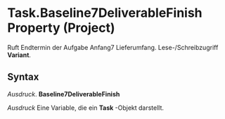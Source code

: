 
# Task.Baseline7DeliverableFinish Property (Project)

Ruft Endtermin der Aufgabe Anfang7 Lieferumfang. Lese-/Schreibzugriff  **Variant**.


## Syntax

 _Ausdruck_. **Baseline7DeliverableFinish**

 _Ausdruck_ Eine Variable, die ein **Task** -Objekt darstellt.

